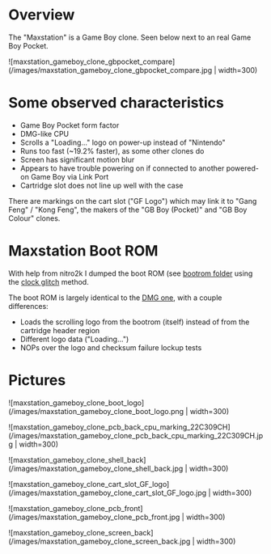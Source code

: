 
# Overview
The "Maxstation" is a Game Boy clone. Seen below next to an real Game Boy Pocket.

![maxstation_gameboy_clone_gbpocket_compare](/images/maxstation_gameboy_clone_gbpocket_compare.jpg | width=300)

# Some observed characteristics
* Game Boy Pocket form factor
* DMG-like CPU
* Scrolls a "Loading..." logo on power-up instead of "Nintendo"
* Runs too fast (~19.2% faster), as some other clones do
* Screen has significant motion blur
* Appears to have trouble powering on if connected to another powered-on Game Boy via Link Port
* Cartridge slot does not line up well with the case 

There are markings on the cart slot ("GF Logo") which may link it to "Gang Feng" / "Kong Feng", the makers of the "GB Boy (Pocket)" and "GB Boy Colour" clones.

# Maxstation Boot ROM
With help from nitro2k I dumped the boot ROM (see [bootrom folder](/bootrom/) using the [clock glitch](https://blog.gg8.se/wordpress/2014/12/09/dumping-the-boot-rom-of-the-gameboy-clone-game-fighter/) method.

The boot ROM is largely identical to the [DMG one](https://gbdev.gg8.se/files/roms/bootroms/), with a couple differences:
* Loads the scrolling logo from the bootrom (itself) instead of from the cartridge header region
* Different logo data ("Loading...")
* NOPs over the logo and checksum failure lockup tests


# Pictures
![maxstation_gameboy_clone_boot_logo](/images/maxstation_gameboy_clone_boot_logo.png | width=300)

![maxstation_gameboy_clone_pcb_back_cpu_marking_22C309CH](/images/maxstation_gameboy_clone_pcb_back_cpu_marking_22C309CH.jpg | width=300)

![maxstation_gameboy_clone_shell_back](/images/maxstation_gameboy_clone_shell_back.jpg | width=300)

![maxstation_gameboy_clone_cart_slot_GF_logo](/images/maxstation_gameboy_clone_cart_slot_GF_logo.jpg | width=300)

![maxstation_gameboy_clone_pcb_front](/images/maxstation_gameboy_clone_pcb_front.jpg | width=300)

![maxstation_gameboy_clone_screen_back](/images/maxstation_gameboy_clone_screen_back.jpg | width=300)
